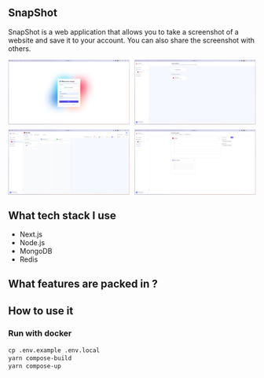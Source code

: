 ## SnapShot

SnapShot is a web application that allows you to take a screenshot of a website and save it to your account. You can also share the screenshot with others.

<div style="display: grid; grid-template-columns: repeat(2, 1fr); gap: 10px;">
  <img src="assets/screenshot_1.png" alt="Screenshot 1" style="width: 100%;">
  <img src="assets/screenshot_2.png" alt="Screenshot 2" style="width: 100%;">
  <img src="assets/screenshot_3.png" alt="Screenshot 3" style="width: 100%;">
  <img src="assets/screenshot_4.png" alt="Screenshot 4" style="width: 100%;">
</div>

## What tech stack I use

- Next.js
- Node.js
- MongoDB
- Redis

## What features are packed in ?

## How to use it

### Run with docker

```
cp .env.example .env.local
yarn compose-build
yarn compose-up
```
